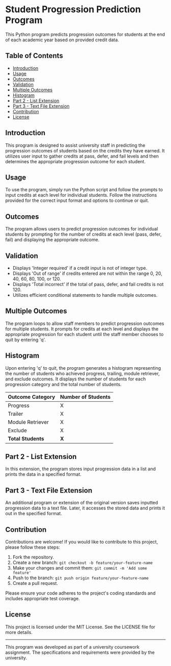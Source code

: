# Student Progression Prediction Program

This Python program predicts progression outcomes for students at the end of each academic year based on provided credit data.

## Table of Contents

- [Introduction](#introduction)
- [Usage](#usage)
- [Outcomes](#outcomes)
- [Validation](#validation)
- [Multiple Outcomes](#multiple-outcomes)
- [Histogram](#histogram)
- [Part 2 - List Extension](#part-2---list-extension)
- [Part 3 - Text File Extension](#part-3---text-file-extension)
- [Contribution](#contribution)
- [License](#license)

## Introduction

This program is designed to assist university staff in predicting the progression outcomes of students based on the credits they have earned. It utilizes user input to gather credits at pass, defer, and fail levels and then determines the appropriate progression outcome for each student.

## Usage

To use the program, simply run the Python script and follow the prompts to input credits at each level for individual students. Follow the instructions provided for the correct input format and options to continue or quit.

## Outcomes

The program allows users to predict progression outcomes for individual students by prompting for the number of credits at each level (pass, defer, fail) and displaying the appropriate outcome.

## Validation

- Displays 'Integer required' if a credit input is not of integer type.
- Displays 'Out of range' if credits entered are not within the range 0, 20, 40, 60, 80, 100, or 120.
- Displays 'Total incorrect' if the total of pass, defer, and fail credits is not 120.
- Utilizes efficient conditional statements to handle multiple outcomes.

## Multiple Outcomes

The program loops to allow staff members to predict progression outcomes for multiple students. It prompts for credits at each level and displays the appropriate progression for each student until the staff member chooses to quit by entering 'q'.

## Histogram

Upon entering 'q' to quit, the program generates a histogram representing the number of students who achieved progress, trailing, module retriever, and exclude outcomes. It displays the number of students for each progression category and the total number of students.

| Outcome Category   | Number of Students |
|--------------------|--------------------|
| Progress           | X                  |
| Trailer            | X                  |
| Module Retriever   | X                  |
| Exclude            | X                  |
| **Total Students** | **X**              |

## Part 2 - List Extension

In this extension, the program stores input progression data in a list and prints the data in a specified format.

## Part 3 - Text File Extension

An additional program or extension of the original version saves inputted progression data to a text file. Later, it accesses the stored data and prints it out in the specified format.

## Contribution

Contributions are welcome! If you would like to contribute to this project, please follow these steps:

1. Fork the repository.
2. Create a new branch: `git checkout -b feature/your-feature-name`
3. Make your changes and commit them: `git commit -m 'Add some feature'`
4. Push to the branch: `git push origin feature/your-feature-name`
5. Create a pull request.

Please ensure your code adheres to the project's coding standards and includes appropriate test coverage.

## License

This project is licensed under the MIT License. See the LICENSE file for more details.

---

This program was developed as part of a university coursework assignment. The specifications and requirements were provided by the university.
